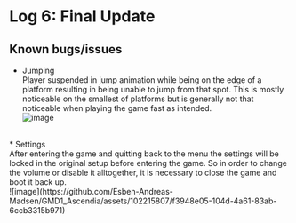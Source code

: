 # Log 6: Final Update


## Known bugs/issues

* Jumping </br>
Player suspended in jump animation while being on the edge of a platform resulting in being unable to jump from that spot. This is mostly noticeable on the smallest of platforms but is generally not that noticeable when playing the game fast as intended. </br>
![image](https://github.com/Esben-Andreas-Madsen/GMD1_Ascendia/assets/102215807/1d28d315-afdb-44e8-8b67-1ece2ed1fe10)
</br>
* Settings </br>
After entering the game and quitting back to the menu the settings will be locked in the original setup before entering  the game. So in order to change the volume or disable it alltogether, it is necessary to close the game and boot it back up. </br> ![image](https://github.com/Esben-Andreas-Madsen/GMD1_Ascendia/assets/102215807/f3948e05-104d-4a61-83ab-6ccb3315b971)
 </br>





